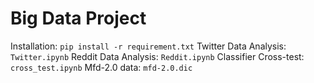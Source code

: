 # Big Data Project

Installation: `pip install -r requirement.txt`
Twitter Data Analysis: `Twitter.ipynb`
Reddit Data Analysis: `Reddit.ipynb`
Classifier Cross-test: `cross_test.ipynb`
Mfd-2.0 data: `mfd-2.0.dic`

